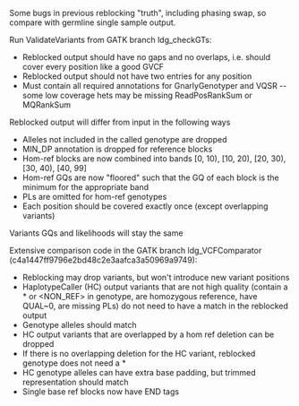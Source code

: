 Some bugs in previous reblocking "truth", including phasing swap, 
so compare with germline single sample output.

Run ValidateVariants from GATK branch ldg_checkGTs:
- Reblocked output should have no gaps and no overlaps, i.e. should cover every 
position like a good GVCF 
- Reblocked output should not have two entries for any position
- Must contain all required annotations for GnarlyGenotyper and VQSR
-- some low coverage hets may be missing ReadPosRankSum or MQRankSum

Reblocked output will differ from input in the following ways
- Alleles not included in the called genotype are dropped
- MIN_DP annotation is dropped for reference blocks
- Hom-ref blocks are now combined into bands [0, 10), [10, 20), [20, 30), [30, 40), [40, 99]
- Hom-ref GQs are now "floored" such that the GQ of each block is the minimum for the appropriate band
- PLs are omitted for hom-ref genotypes
- Each position should be covered exactly once (except overlapping variants)

Variants GQs and likelihoods will stay the same

Extensive comparison code in the GATK branch ldg_VCFComparator (c4a1447ff9796e2bd48c2e3aafca3a50969a9749):
- Reblocking may drop variants, but won't introduce new variant positions
- HaplotypeCaller (HC) output variants that are not high quality (contain a * or <NON_REF> in genotype,
 are homozygous reference, have QUAL~0, are missing PLs) do not need to have a match in the reblocked output
- Genotype alleles should match
- HC output variants that are overlapped by a hom ref deletion can be dropped
- If there is no overlapping deletion for the HC variant, reblocked genotype does not need a *
- HC genotype alleles can have extra base padding, but trimmed representation should match
- Single base ref blocks now have END tags
 
  